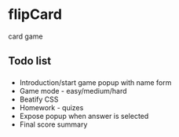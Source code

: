 # flipCard
card game

## Todo list

###
* Introduction/start game popup with name form
* Game mode - easy/medium/hard
* Beatify CSS
* Homework - quizes
* Expose popup when answer is selected
* Final score summary
